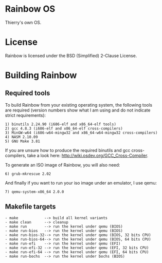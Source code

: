 Rainbow OS
==========

Thierry's own OS.


License
=======

Rainbow is licensed under the BSD (Simplified) 2-Clause License.


Building Rainbow
================

Required tools
--------------

To build Rainbow from your existing operating system, the following tools are
required (version numbers show what I am using and do not indicate strict
requirements):

    1) binutils 2.24.90 (i686-elf and x86_64-elf tools)
    2) gcc 4.8.3 (i686-elf and x86_64-elf cross-compilers)
    3) MinGW-w64 (i686-w64-mingw32 and x86_64-w64-mingw32 cross-compilers)
    4) NASM 2.10.09
    5) GNU Make 3.81

If you are unsure how to produce the required binutils and gcc cross-compilers,
take a look here: http://wiki.osdev.org/GCC_Cross-Compiler.

To generate an ISO image of Rainbow, you will also need:

    6) grub-mkrescue 2.02

And finally if you want to run your iso image under an emulator, I use qemu:

    7) qemu-system-x86_64 2.0.0


Makefile targets
----------------

    - make            --> build all kernel variants
    - make clean      --> cleanup
    - make run        --> run the kernel under qemu (BIOS)
    - make run-bios   --> run the kernel under qemu (BIOS)
    - make run-bios-32--> run the kernel under qemu (BIOS, 32 bits CPU)
    - make run-bios-64--> run the kernel under qemu (BIOS, 64 bits CPU)
    - make run-efi    --> run the kernel under qemu (EFI)
    - make run-efi-32 --> run the kernel under qemu (EFI, 32 bits CPU)
    - make run-efi-64 --> run the kernel under qemu (EFI, 64 bits CPU)
    - make run-bochs  --> run the kernel under bochs (BIOS)
